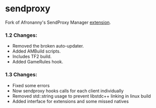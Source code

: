 sendproxy
===========================

Fork of Afronanny's SendProxy Manager [extension](https://forums.alliedmods.net/showthread.php?t=169795).

### 1.2 Changes:
* Removed the broken auto-updater.
* Added AMBuild scripts.
* Includes TF2 build.
* Added GameRules hook.

### 1.3 Changes:
* Fixed some errors
* Now sendproxy hooks calls for each client individually
* Removed std::string usage to prevent libstdc++ linking in linux build
* Added interface for extensions and some missed natives
